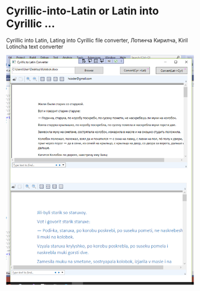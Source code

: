 # Cyrillic-into-Latin or Latin into Cyrillic ...
Cyrillic into Latin, Lating into Cyrillic file converter, Лотинча Кирилча, Kiril Lotincha text converter



![alt text](https://github.com/avazkhalikov/Cyrillic-into-Latin/blob/master/WIUTCyrLatTranslator/textconverter.PNG?raw=true)
